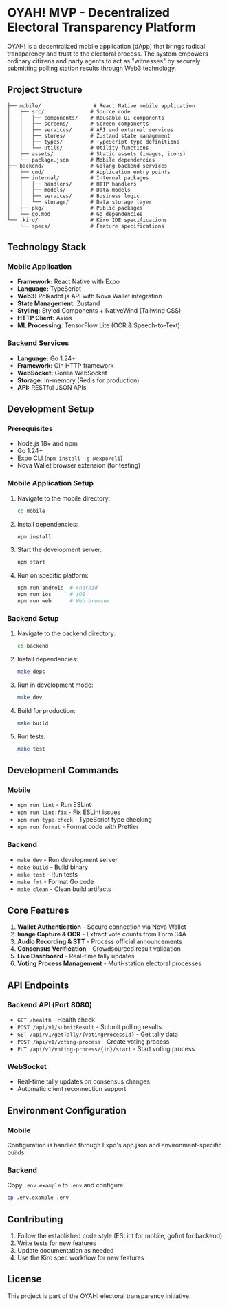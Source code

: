 # OYAH! MVP - Decentralized Electoral Transparency Platform

OYAH! is a decentralized mobile application (dApp) that brings radical transparency and trust to the electoral process. The system empowers ordinary citizens and party agents to act as "witnesses" by securely submitting polling station results through Web3 technology.

## Project Structure

```
├── mobile/                 # React Native mobile application
│   ├── src/               # Source code
│   │   ├── components/    # Reusable UI components
│   │   ├── screens/       # Screen components
│   │   ├── services/      # API and external services
│   │   ├── stores/        # Zustand state management
│   │   ├── types/         # TypeScript type definitions
│   │   └── utils/         # Utility functions
│   ├── assets/            # Static assets (images, icons)
│   └── package.json       # Mobile dependencies
├── backend/               # Golang backend services
│   ├── cmd/               # Application entry points
│   ├── internal/          # Internal packages
│   │   ├── handlers/      # HTTP handlers
│   │   ├── models/        # Data models
│   │   ├── services/      # Business logic
│   │   └── storage/       # Data storage layer
│   ├── pkg/               # Public packages
│   └── go.mod             # Go dependencies
└── .kiro/                 # Kiro IDE specifications
    └── specs/             # Feature specifications
```

## Technology Stack

### Mobile Application
- **Framework:** React Native with Expo
- **Language:** TypeScript
- **Web3:** Polkadot.js API with Nova Wallet integration
- **State Management:** Zustand
- **Styling:** Styled Components + NativeWind (Tailwind CSS)
- **HTTP Client:** Axios
- **ML Processing:** TensorFlow Lite (OCR & Speech-to-Text)

### Backend Services
- **Language:** Go 1.24+
- **Framework:** Gin HTTP framework
- **WebSocket:** Gorilla WebSocket
- **Storage:** In-memory (Redis for production)
- **API:** RESTful JSON APIs

## Development Setup

### Prerequisites
- Node.js 18+ and npm
- Go 1.24+
- Expo CLI (`npm install -g @expo/cli`)
- Nova Wallet browser extension (for testing)

### Mobile Application Setup

1. Navigate to the mobile directory:
   ```bash
   cd mobile
   ```

2. Install dependencies:
   ```bash
   npm install
   ```

3. Start the development server:
   ```bash
   npm start
   ```

4. Run on specific platform:
   ```bash
   npm run android  # Android
   npm run ios      # iOS
   npm run web      # Web browser
   ```

### Backend Setup

1. Navigate to the backend directory:
   ```bash
   cd backend
   ```

2. Install dependencies:
   ```bash
   make deps
   ```

3. Run in development mode:
   ```bash
   make dev
   ```

4. Build for production:
   ```bash
   make build
   ```

5. Run tests:
   ```bash
   make test
   ```

## Development Commands

### Mobile
- `npm run lint` - Run ESLint
- `npm run lint:fix` - Fix ESLint issues
- `npm run type-check` - TypeScript type checking
- `npm run format` - Format code with Prettier

### Backend
- `make dev` - Run development server
- `make build` - Build binary
- `make test` - Run tests
- `make fmt` - Format Go code
- `make clean` - Clean build artifacts

## Core Features

1. **Wallet Authentication** - Secure connection via Nova Wallet
2. **Image Capture & OCR** - Extract vote counts from Form 34A
3. **Audio Recording & STT** - Process official announcements
4. **Consensus Verification** - Crowdsourced result validation
5. **Live Dashboard** - Real-time tally updates
6. **Voting Process Management** - Multi-station electoral processes

## API Endpoints

### Backend API (Port 8080)
- `GET /health` - Health check
- `POST /api/v1/submitResult` - Submit polling results
- `GET /api/v1/getTally/{votingProcessId}` - Get tally data
- `POST /api/v1/voting-process` - Create voting process
- `PUT /api/v1/voting-process/{id}/start` - Start voting process

### WebSocket
- Real-time tally updates on consensus changes
- Automatic client reconnection support

## Environment Configuration

### Mobile
Configuration is handled through Expo's app.json and environment-specific builds.

### Backend
Copy `.env.example` to `.env` and configure:
```bash
cp .env.example .env
```

## Contributing

1. Follow the established code style (ESLint for mobile, gofmt for backend)
2. Write tests for new features
3. Update documentation as needed
4. Use the Kiro spec workflow for new features

## License

This project is part of the OYAH! electoral transparency initiative.